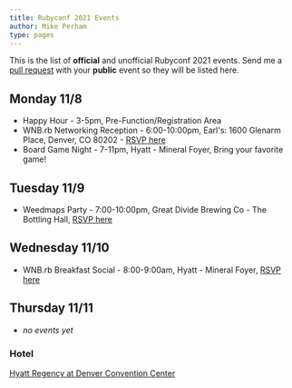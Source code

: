 ```yaml
---
title: Rubyconf 2021 Events
author: Mike Perham
type: pages
---
```


This is the list of **official** and unofficial Rubyconf 2021 events.
Send me a [pull request](https://github.com/mperham/blog/blob/master/content/events/index.md) with your **public** event so they will be listed
here.

## Monday 11/8

* Happy Hour - 3-5pm, Pre-Function/Registration Area
* WNB.rb Networking Reception - 6:00-10:00pm, Earl's: 1600 Glenarm Place, Denver, CO 80202 - [RSVP here](https://ti.to/rubyconf/rubyconf-2021)
* Board Game Night - 7-11pm, Hyatt - Mineral Foyer, Bring your favorite game!

## Tuesday 11/9

* Weedmaps Party - 7:00-10:00pm, Great Divide Brewing Co - The Bottling Hall, [RSVP here](https://ti.to/rubyconf/rubyconf-2021)

## Wednesday 11/10

* WNB.rb Breakfast Social - 8:00-9:00am, Hyatt - Mineral Foyer, [RSVP here](https://ti.to/rubyconf/rubyconf-2021)

## Thursday 11/11

* *no events yet*


### Hotel

[Hyatt Regency at Denver Convention Center](https://goo.gl/maps/1WroJ63VsNQyHyHm6)
